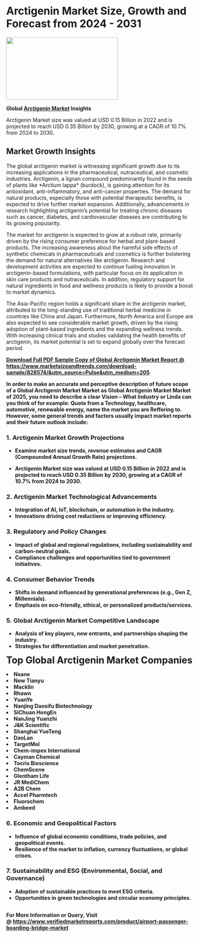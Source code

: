 <H1>Arctigenin Market Size, Growth and Forecast from 2024 - 2031</H1><img class="aligncenter size-medium wp-image-584254" src="https://thirdeyenews.in/wp-content/uploads/2024/09/Global-Market-Research-300x168.jpeg" alt="" width="300" height="168" /><p><strong>Global&nbsp;<a href="https://www.marketsizeandtrends.com/download-sample/828574/&amp;utm_source=Pulse&amp;utm_medium=205">Arctigenin Market</a> Insights</strong></p><p>Arctigenin Market size was valued at USD 0.15 Billion in 2022 and is projected to reach USD 0.35 Billion by 2030, growing at a CAGR of 10.7% from 2024 to 2030.</p><p><h2>Market Growth Insights</h2> <p>The global arctigenin market is witnessing significant growth due to its increasing applications in the pharmaceutical, nutraceutical, and cosmetic industries. Arctigenin, a lignan compound predominantly found in the seeds of plants like *Arctium lappa* (burdock), is gaining attention for its antioxidant, anti-inflammatory, and anti-cancer properties. The demand for natural products, especially those with potential therapeutic benefits, is expected to drive further market expansion. Additionally, advancements in research highlighting arctigenin’s potential for treating chronic diseases such as cancer, diabetes, and cardiovascular diseases are contributing to its growing popularity.</p> <p><strong><a href="#"></a></strong></p> <p>The market for arctigenin is expected to grow at a robust rate, primarily driven by the rising consumer preference for herbal and plant-based products. The increasing awareness about the harmful side effects of synthetic chemicals in pharmaceuticals and cosmetics is further bolstering the demand for natural alternatives like arctigenin. Research and development activities are expected to continue fueling innovation in arctigenin-based formulations, with particular focus on its application in skin care products and nutraceuticals. In addition, regulatory support for natural ingredients in food and wellness products is likely to provide a boost to market dynamics.</p> <p>The Asia-Pacific region holds a significant share in the arctigenin market, attributed to the long-standing use of traditional herbal medicine in countries like China and Japan. Furthermore, North America and Europe are also expected to see considerable market growth, driven by the rising adoption of plant-based ingredients and the expanding wellness trends. With increasing clinical trials and studies validating the health benefits of arctigenin, its market potential is set to expand globally over the forecast period.</p> <p><strong><a href="#"></p><p><span class=""><strong>Download Full PDF Sample Copy of Global Arctigenin Market Report</strong> @ <a href="https://www.marketsizeandtrends.com/download-sample/828574/&amp;utm_source=Pulse&amp;utm_medium=205" target="_blank">https://www.marketsizeandtrends.com/download-sample/828574/&amp;utm_source=Pulse&amp;utm_medium=205</a></span></p><p>In order to make an accurate and perceptive description of future scope of a Global&nbsp;Arctigenin Market Market as Global&nbsp;Arctigenin Market Market of 2025, you need to describe a clear Vision &ndash; What Industry or Linda can you think of for example: Quote from a Technology, healthcare, automotive, renewable energy, name the market you are Reffering to. However, some general trends and factors usually impact market reports and their future outlook include:</p><h3>1.&nbsp;<strong>Arctigenin Market Growth Projections</strong></h3><ul><li>Examine market size trends, revenue estimates and CAGR (Compounded Annual Growth Rate) projections.</li><li><p>Arctigenin Market size was valued at USD 0.15 Billion in 2022 and is projected to reach USD 0.35 Billion by 2030, growing at a CAGR of 10.7% from 2024 to 2030.</p></li></ul><h3>2.&nbsp;<strong>Arctigenin Market Technological Advancements</strong></h3><ul><li>Integration of AI, IoT, blockchain, or automation in the industry.</li><li>Innovations driving cost reductions or improving efficiency.</li></ul><h3>3.&nbsp;<strong>Regulatory and Policy Changes</strong></h3><ul><li>Impact of global and regional regulations, including sustainability and carbon-neutral goals.</li><li>Compliance challenges and opportunities tied to government initiatives.</li></ul><h3>4.&nbsp;<strong>Consumer Behavior Trends</strong></h3><ul><li>Shifts in demand influenced by generational preferences (e.g., Gen Z, Millennials).</li><li>Emphasis on eco-friendly, ethical, or personalized products/services.</li></ul><h3>5.&nbsp;<strong>Global Arctigenin Market Competitive Landscape</strong></h3><ul><li>Analysis of key players, new entrants, and partnerships shaping the industry.</li><li>Strategies for differentiation and market penetration.</li></ul><p data-pm-slice="1 1 []"><span style="color: inherit; font-family: inherit; font-size: 25px;">Top Global Arctigenin Market Companies</span></p><div class="" data-test-id=""><p><li>Nsane</li><li> New Tianyu</li><li> Macklin</li><li> Rhawn</li><li> YuanYe</li><li> Nanjing Daosifu Biotechnology</li><li> SiChuan HongEn</li><li> NanJing Yuanzhi</li><li> J&K Scientific</li><li> Shanghai YueTeng</li><li> DaoLan</li><li> TargetMol</li><li> Chem-impex International</li><li> Cayman Chemical</li><li> Tocris Bioscience</li><li> ChemScene</li><li> Glentham Life</li><li> JR MediChem</li><li> A2B Chem</li><li> Accel Pharmtech</li><li> Fluorochem</li><li> Ambeed</li></p></div><h3>6.&nbsp;<strong>Economic and Geopolitical Factors</strong></h3><ul><li>Influence of global economic conditions, trade policies, and geopolitical events.</li><li>Resilience of the market to inflation, currency fluctuations, or global crises.</li></ul><h3>7.&nbsp;<strong>Sustainability and ESG (Environmental, Social, and Governance)</strong></h3><ul><li>Adoption of sustainable practices to meet ESG criteria.</li><li>Opportunities in green technologies and circular economy principles.</li></ul><h2><strong style="font-size: 14px;">For More Information or Query, Visit @&nbsp;</strong><a style="background-color: #ffffff; font-size: 14px;" href="https://www.marketsizeandtrends.com/report/arctigenin-market/" target="_blank">https://www.verifiedmarketreports.com/product/airport-passenger-boarding-bridge-market</a></h2>
